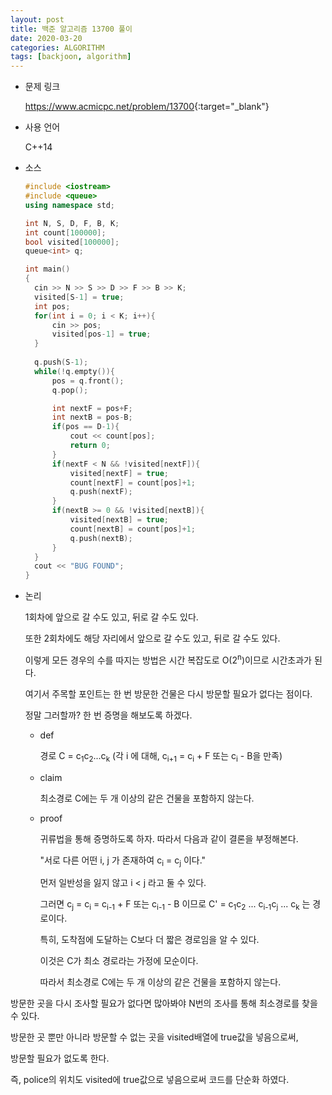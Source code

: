 ```yaml
---
layout: post
title: 백준 알고리즘 13700 풀이
date: 2020-03-20
categories: ALGORITHM
tags: [backjoon, algorithm]
---
```


* 문제 링크

  <https://www.acmicpc.net/problem/13700>{:target="_blank"}
  
* 사용 언어

  C++14

* 소스

  ```c++
  #include <iostream>
  #include <queue>
  using namespace std;
  
  int N, S, D, F, B, K;
  int count[100000];
  bool visited[100000];
  queue<int> q;
  
  int main()
  {
  	cin >> N >> S >> D >> F >> B >> K;
  	visited[S-1] = true;
  	int pos;
  	for(int i = 0; i < K; i++){
  		cin >> pos;
  		visited[pos-1] = true;
  	}	
  	
  	q.push(S-1);
  	while(!q.empty()){
  		pos = q.front();
  		q.pop();
  
  		int nextF = pos+F;
  		int nextB = pos-B;
  		if(pos == D-1){
  			cout << count[pos];
  			return 0;
  		}
  		if(nextF < N && !visited[nextF]){
  			visited[nextF] = true;
  			count[nextF] = count[pos]+1;
  			q.push(nextF);
  		}
  		if(nextB >= 0 && !visited[nextB]){
  			visited[nextB] = true;
  			count[nextB] = count[pos]+1;
  			q.push(nextB);
  		}
  	}
  	cout << "BUG FOUND";
  }
  ```

* 논리

  1회차에 앞으로 갈 수도 있고, 뒤로 갈 수도 있다. 

  또한 2회차에도 해당 자리에서 앞으로 갈 수도 있고, 뒤로 갈 수도 있다. 

  이렇게 모든 경우의 수를 따지는 방법은 시간 복잡도로 O(2<sup>n</sup>)이므로 시간초과가 된다.

  여기서 주목할 포인트는 한 번 방문한 건물은 다시 방문할 필요가 없다는 점이다.

  정말 그러할까? 한 번 증명을 해보도록 하겠다.

  

  * def

    경로 C = c<sub>1</sub>c<sub>2</sub>...c<sub>k</sub>  (각 i 에 대해, c<sub>i+1</sub> = c<sub>i</sub> + F 또는 c<sub>i</sub> - B을 만족)

  * claim

    최소경로 C에는 두 개 이상의 같은 건물을 포함하지 않는다.

  * proof

    귀류법을 통해 증명하도록 하자. 따라서 다음과 같이 결론을 부정해본다.

    "서로 다른 어떤 i, j 가 존재하여 c<sub>i</sub> = c<sub>j</sub> 이다."

    먼저 일반성을 잃지 않고 i < j 라고 둘 수 있다.

    그러면 c<sub>j</sub> = c<sub>i</sub> = c<sub>i-1</sub> + F 또는 c<sub>i-1</sub> - B 이므로 C' = c<sub>1</sub>c<sub>2</sub> ... c<sub>i-1</sub>c<sub>j</sub> ... c<sub>k</sub> 는 경로이다.

    특히, 도착점에 도달하는 C보다 더 짧은 경로임을 알 수 있다.

    이것은 C가 최소 경로라는 가정에 모순이다. 

    따라서 최소경로 C에는 두 개 이상의 같은 건물을 포함하지 않는다.

  
  

방문한 곳을 다시   조사할 필요가 없다면 많아봐야 N번의 조사를 통해 최소경로를 찾을 수 있다.

방문한 곳 뿐만 아니라 방문할 수 없는 곳을 visited배열에 true값을 넣음으로써,

  방문할 필요가 없도록 한다. 

  즉, police의 위치도 visited에 true값으로 넣음으로써 코드를 단순화 하였다.
